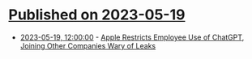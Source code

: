 # [Published on 2023-05-19](index.md)

* [2023-05-19, 12:00:00](https://apple.slashdot.org/story/23/05/19/0958230/apple-restricts-employee-use-of-chatgpt-joining-other-companies-wary-of-leaks?utm_source=rss1.0mainlinkanon&utm_medium=feed) - [Apple Restricts Employee Use of ChatGPT, Joining Other Companies Wary of Leaks](https://apple.slashdot.org/story/23/05/19/0958230/apple-restricts-employee-use-of-chatgpt-joining-other-companies-wary-of-leaks?utm_source=rss1.0mainlinkanon&utm_medium=feed)
